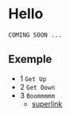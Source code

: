 # Hello

  ```console
COMING SOON ...
```
## Exemple

- 1 ` Get Up `
- 2 ` Get Down `
- 3 ` Boommmmm `
  - [superlink](bing.com)
